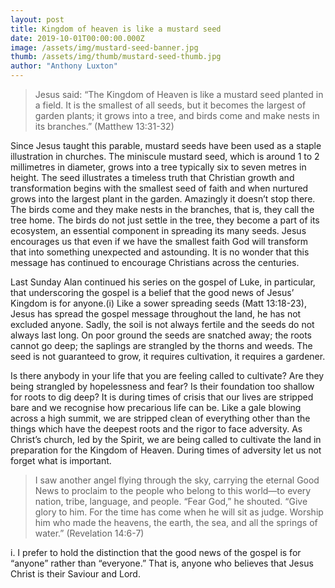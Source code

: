 ```yaml
---
layout: post
title: Kingdom of heaven is like a mustard seed
date: 2019-10-01T00:00:00.000Z
image: /assets/img/mustard-seed-banner.jpg
thumb: /assets/img/thumb/mustard-seed-thumb.jpg
author: "Anthony Luxton"
---
```

> Jesus said: “The Kingdom of Heaven is like a mustard seed planted in a field.  It is the smallest of all seeds, but it becomes the largest of garden plants; it grows into a tree, and birds come and make nests in its branches.” (Matthew 13:31-32)

Since Jesus taught this parable, mustard seeds have been used as a staple illustration in churches. The miniscule mustard seed, which is around 1 to 2 millimetres in diameter, grows into a tree typically six to seven metres in height. The seed illustrates a timeless truth that Christian growth and transformation begins with the smallest seed of faith and  when nurtured grows into the largest plant in the garden. Amazingly it doesn’t stop there. The birds come and they make nests in the branches, that is, they call the tree home. The birds do not just settle in the tree, they become a part of its ecosystem, an essential component in spreading its many seeds. Jesus encourages us that even if we have the smallest faith God will transform that into something unexpected and astounding. It is no wonder that this message has continued to encourage Christians across the centuries.

Last Sunday Alan continued his series on the gospel of Luke, in particular, that underscoring the gospel is a belief that the good news of Jesus’ Kingdom is for anyone.(i) Like a sower spreading seeds (Matt 13:18-23), Jesus has spread the gospel message throughout the land, he has not excluded anyone. Sadly, the soil is not always fertile and the seeds do not always last long. On poor ground the seeds are snatched away; the roots cannot go deep; the saplings are strangled by the thorns and weeds. The seed is not guaranteed to grow, it requires cultivation, it requires a gardener. 

Is there anybody in your life that you are feeling called to cultivate? Are they being strangled by hopelessness and fear? Is their foundation too shallow for roots to dig deep? It is during times of crisis that our lives are stripped bare and we recognise how precarious life can be. Like a gale blowing across a high summit, we are stripped clean of everything other than the things which have the deepest roots and the rigor to face adversity. As Christ’s church, led by the Spirit, we are being called to cultivate the land in preparation for the Kingdom of Heaven. During times of adversity let us not forget what is important.

> I saw another angel flying through the sky, carrying the eternal Good News to proclaim to the people who belong to this world—to every nation, tribe, language, and people. “Fear God,” he shouted. “Give glory to him. For the time has come when he will sit as judge. Worship him who made the heavens, the earth, the sea, and all the springs of water.” (Revelation 14:6-7)

i.   I prefer to hold the distinction that the good news of the gospel is for “anyone” rather than “everyone.” That is, anyone who believes that Jesus Christ is their Saviour and Lord.
